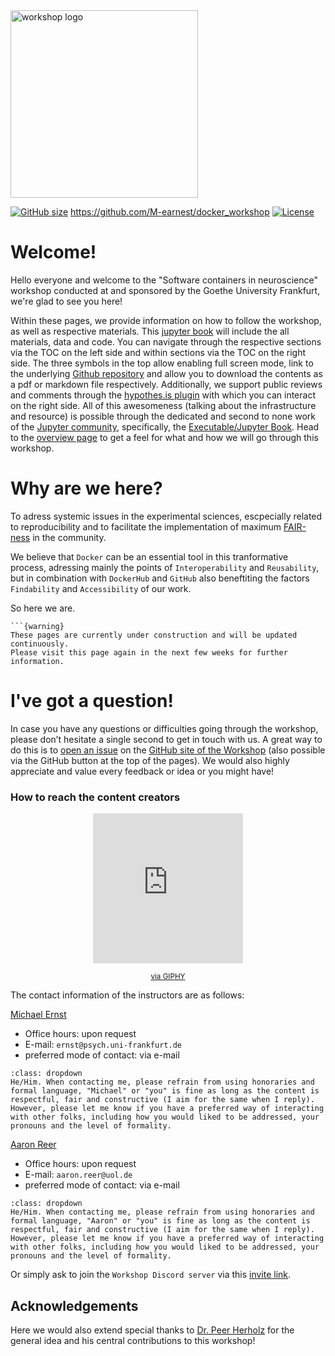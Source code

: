 <img src="https://github.com/PeerHerholz/docker_workshop/workshop/static/workshop_logo.png" alt="workshop logo" width="300" style="margin:0 0 0 0"/>

[![GitHub size](https://github-size-badge.herokuapp.com/peerherholz/workshop_weizmann.svg)]( https://github.com/M-earnest/docker_workshop) https://github.com/M-earnest/docker_workshop
[![License](https://img.shields.io/github/license/peerherholz/workshop_weizmann)](https://github.com/M-earnest/docker_workshop/blob/main/LICENSE)

# Welcome!

Hello everyone and welcome to the "Software containers in neuroscience" workshop conducted at and sponsored by the Goethe University Frankfurt, we're glad to see you here!

Within these pages, we provide information on how to follow the workshop, as well as respective materials. This [jupyter book](https://jupyterbook.org/intro.html) will include the all materials, data and code. You can navigate through the respective sections via the TOC on the left side and within sections via the TOC on the right side. The three symbols in the top allow enabling full screen mode, link to the underlying [Github repository](https://github.com/M-earnest/docker_workshop) and allow you to download the contents as a pdf or markdown file respectively. Additionally, we support public reviews and comments through the [hypothes.is plugin](https://web.hypothes.is/) with which you can interact on the right side. All of this awesomeness (talking about the infrastructure and resource) is possible through the dedicated and second to none work of the [Jupyter community](https://jupyter.org/community), specifically, the [Executable/Jupyter Book](https://executablebooks.org/en/latest/). Head to the [overview page](https://m-earnest.github.io/docker_workshop/overview.html) to get a feel for what and how we will go through this workshop.

# Why are we here?

To adress systemic issues in the experimental sciences, escpecially related to reproducibility and to facilitate the implementation of maximum [FAIR-ness](https://www.go-fair.org/fair-principles/) in the community.

We believe that `Docker` can be an essential tool in this tranformative process, adressing mainly the points of `Interoperability` and `Reusability`, but in combination with `DockerHub` and `GitHub` also beneftiting the factors `Findability` and `Accessibility` of our work.

So here we are.

````{margin}
```{warning}
These pages are currently under construction and will be updated continuously.
Please visit this page again in the next few weeks for further information.
````

# I've got a question!

In case you have any questions or difficulties going through the workshop, please don’t hesitate a single second to get in touch with
us. A great way to do this is to
[open an issue](https://github.com/M-earnest/docker_workshop/issue) on the
[GitHub site of the Workshop](https://github.com/M-earnest/docker_workshop) (also possible via the GitHub button at the top of the pages).
We would also highly appreciate and value every feedback or idea or you might have!

### How to reach the content creators

<p align="center"><iframe src="https://giphy.com/embed/U6GunJi6B1o7ecMfKc" width="240" height="240" frameBorder="0" vspace="0" class="giphy-embed" allowFullScreen style="overflow-y: hidden;"></iframe></p><p align="center"><a href="https://giphy.com/gifs/justviralnet-funny-mistake-spelling-U6GunJi6B1o7ecMfKc"><small>via GIPHY</small></a></p></p>

The contact information of the instructors are as follows:

[Michael Ernst](https://github.com/M-earnest)

- Office hours: upon request
- E-mail: `ernst@psych.uni-frankfurt.de`
- preferred mode of contact: via  e-mail

```{admonition} How to address one another?
:class: dropdown
He/Him. When contacting me, please refrain from using honoraries and formal language, "Michael" or "you" is fine as long as the content is respectful, fair and constructive (I aim for the same when I reply).
However, please let me know if you have a preferred way of interacting with other folks, including how you would liked to be addressed, your pronouns and the level of formality.
```

[Aaron Reer](https://github.com/AaronReer)

- Office hours: upon request
- E-mail: `aaron.reer@uol.de`
- preferred mode of contact: via  e-mail

```{admonition} How to address one another?
:class: dropdown
He/Him. When contacting me, please refrain from using honoraries and formal language, "Aaron" or "you" is fine as long as the content is respectful, fair and constructive (I aim for the same when I reply).
However, please let me know if you have a preferred way of interacting with other folks, including how you would liked to be addressed, your pronouns and the level of formality.
```

Or simply ask to join the `Workshop Discord server` via this [invite link](https://discord.gg/FDtDpqSQ).

## Acknowledgements

Here we would also extend special thanks to [Dr. Peer Herholz](https://peerherholz.github.io/) for the general idea and his central contributions to this workshop!
